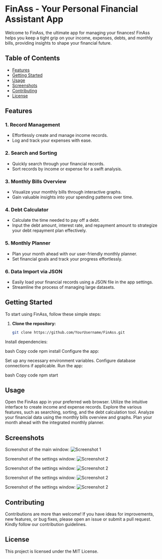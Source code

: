 # FinAss - Your Personal Financial Assistant App

Welcome to FinAss, the ultimate app for managing your finances! FinAss helps you keep a tight grip on your income, expenses, debts, and monthly bills, providing insights to shape your financial future.

## Table of Contents

- [Features](#features)
- [Getting Started](#getting-started)
- [Usage](#usage)
- [Screenshots](#screenshots)
- [Contributing](#contributing)
- [License](#license)

## Features

### 1. Record Management

- Effortlessly create and manage income records.
- Log and track your expenses with ease.

### 2. Search and Sorting

- Quickly search through your financial records.
- Sort records by income or expense for a swift analysis.

### 3. Monthly Bills Overview

- Visualize your monthly bills through interactive graphs.
- Gain valuable insights into your spending patterns over time.

### 4. Debt Calculator

- Calculate the time needed to pay off a debt.
- Input the debt amount, interest rate, and repayment amount to strategize your debt repayment plan effectively.

### 5. Monthly Planner

- Plan your month ahead with our user-friendly monthly planner.
- Set financial goals and track your progress effortlessly.

### 6. Data Import via JSON

- Easily load your financial records using a JSON file in the app settings.
- Streamline the process of managing large datasets.

## Getting Started

To start using FinAss, follow these simple steps:

1. **Clone the repository:**

   ```bash
   git clone https://github.com/YourUsername/FinAss.git
Install dependencies:

bash
Copy code
npm install
Configure the app:

Set up any necessary environment variables.
Configure database connections if applicable.
Run the app:

bash
Copy code
npm start

## Usage
Open the FinAss app in your preferred web browser.
Utilize the intuitive interface to create income and expense records.
Explore the various features, such as searching, sorting, and the debt calculation tool.
Analyze your financial data using the monthly bills overview and graphs.
Plan your month ahead with the integrated monthly planner.

## Screenshots

Screenshot of the main window:
![Screenshot 1](/photo.png)

Screenshot of the settings window:
![Screenshot 2](/photo1.png)

Screenshot of the settings window:
![Screenshot 2](/photo2.png)

Screenshot of the settings window:
![Screenshot 2](/photo3.png)

Screenshot of the settings window:
![Screenshot 2](/photo4.png)

## Contributing
Contributions are more than welcome! If you have ideas for improvements, new features, or bug fixes, please open an issue or submit a pull request. Kindly follow our contribution guidelines.

## License
This project is licensed under the MIT License.

